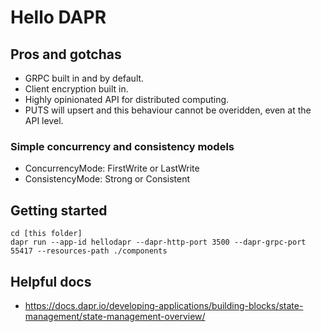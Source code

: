 #  Hello DAPR


## Pros and gotchas

* GRPC built in and by default.
* Client encryption built in. 
* Highly opinionated API for distributed computing.
* PUTS will upsert and this behaviour cannot be overidden, even at the API level.

### Simple concurrency and consistency models

* ConcurrencyMode: FirstWrite or LastWrite
* ConsistencyMode: Strong or Consistent

##  Getting started

```
cd [this folder]
dapr run --app-id hellodapr --dapr-http-port 3500 --dapr-grpc-port 55417 --resources-path ./components
```

## Helpful docs

* <https://docs.dapr.io/developing-applications/building-blocks/state-management/state-management-overview/>
